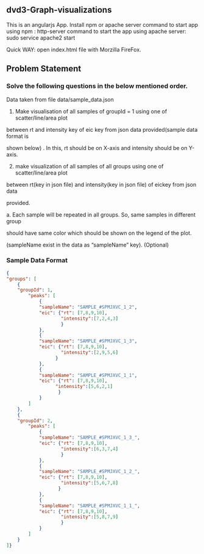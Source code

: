 ## dvd3-Graph-visualizations


This is an angularjs App.
Install npm or apache server
command to start app using npm : http-server 
command to start the app using apache server: sudo service apache2 start 


Quick WAY:
open index.html file with Morzilla FireFox.


## Problem Statement

### Solve the following questions in the below mentioned order.
Data taken from file data/sample_data.json
 
1. Make visualisation of all samples of groupId = 1 ​using one of scatter/line/area​ plot

between rt ​and intensity ​key of eic ​key from json data provided(sample data format is

shown below) . In this, rt should be on X-axis and intensity should be on Y-axis.

2. make visualization of all samples of all groups using one of scatter/line/area​ plot

between rt(key in json file)​ and intensity(key in json file) ​of eic​ key from json data

provided.

a. Each sample will be repeated in all groups. So, same samples in different group

should have same color which should be shown on the legend of the plot.

(sampleName exist in the data as “sampleName” ​key). (Optional)


### Sample Data Format
```json
{
"groups": [
	{
	"groupId": 1,
		"peaks": [ 
			{
			"sampleName": "SAMPLE_#SPMJXVC_1_2",
			"eic": {"rt": [7,8,9,10],
			        "intensity":[7,2,4,3]
			        }
			},
			{
			"sampleName": "SAMPLE_#SPMJXVC_1_3",
			"eic": {"rt": [7,8,9,10],
			        "intensity":[2,9,5,6]
			      }
			},
			{
			"sampleName": "SAMPLE_#SPMJXVC_1_1",
			"eic": {"rt": [7,8,9,10],
			      "intensity":[5,6,2,1]
			       }
			}
	    ]
	},
	{
	"groupId": 2,
		"peaks": [ 
			{
			"sampleName": "SAMPLE_#SPMJXVC_1_3_",
			"eic": {"rt": [7,8,9,10],
			        "intensity":[6,3,7,4]
			        }
			},
			{
			"sampleName": "SAMPLE_#SPMJXVC_1_2_",
			"eic": {"rt": [7,8,9,10],
			        "intensity":[5,6,7,8]
			       }
			},
			{
			"sampleName": "SAMPLE_#SPMJXVC_1_1_",
			"eic": {"rt": [7,8,9,10],
			        "intensity":[5,8,7,9]
			        }
			}
		]
	}
]}

```
